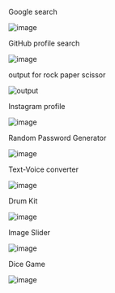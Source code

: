 Google search 

![image](https://github.com/user-attachments/assets/af1fe1d7-188e-4e05-b900-180e64b1aeec)

GitHub profile search

![image](https://github.com/user-attachments/assets/ac1331ae-2e56-4af7-a9e9-bd0846724019)

output for rock paper scissor

![output](https://github.com/user-attachments/assets/469f5009-49e4-4b6a-b50d-2e766fb2475c)

Instagram profile

![image](https://github.com/user-attachments/assets/0bdd7fd7-7eab-4e5f-aca7-97e6707ff61f)


Random Password Generator

![image](https://github.com/user-attachments/assets/3c003927-b337-4efd-ac6c-801477ad467b)

Text-Voice converter

![image](https://github.com/user-attachments/assets/1ed9a086-ae45-4300-999e-8cf413626c32)


Drum Kit

![image](https://github.com/user-attachments/assets/150167f6-4b3f-457f-ab7b-0342fa47b6ff)

Image Slider

![image](https://github.com/user-attachments/assets/31469c38-40b5-4eb4-80d6-7c3f33e09cbc)

Dice Game

![image](https://github.com/user-attachments/assets/3fcd0586-a70a-40fc-8dc3-64dceee92e41)



